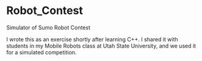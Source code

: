 # Robot_Contest
Simulator of Sumo Robot Contest

I wrote this as an exercise shortly after learning C++. I shared it with students in my Mobile Robots class at Utah State University, and we used it for a simulated competition.
